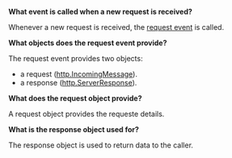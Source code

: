 **What event is called when a new request is received?**

Whenever a new request is received, the [request event](https://nodejs.org/api/http.html#event-request) is called.

**What objects does the request event provide?**

The request event provides two objects:

* a request ([http.IncomingMessage](https://nodejs.org/api/http.html#class-httpincomingmessage)).
* a response ([http.ServerResponse](https://nodejs.org/api/http.html#http_class_http_serverresponse)).

**What does the request object provide?**

A request object provides the requeste details.

**What is the response object used for?**

The response object is used to return data to the caller.